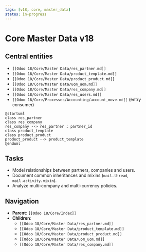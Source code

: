 ```yaml
---
tags: [v18, core, master_data]
status: in-progress
---
```

# Core Master Data v18

## Central entities
- `[[Odoo 18/Core/Master Data/res_partner.md]]`
- `[[Odoo 18/Core/Master Data/product_template.md]]`
- `[[Odoo 18/Core/Master Data/product_product.md]]`
- `[[Odoo 18/Core/Master Data/uom_uom.md]]`
- `[[Odoo 18/Core/Master Data/res_company.md]]`
- `[[Odoo 18/Core/Master Data/res_users.md]]`
- `[[Odoo 18/Core/Processes/Accounting/account_move.md]]` (entry consumer)

```plantuml
@startuml
class res_partner
class res_company
res_company --> res_partner : partner_id
class product_template
class product_product
product_product --> product_template
@enduml
```

## Tasks
- Model relationships between partners, companies and users.
- Document common inheritances and mixins (`mail.thread`, `mail.activity.mixin`).
- Analyze multi-company and multi-currency policies.

## Navigation
- **Parent**: `[[Odoo 18/Core/Index]]`
- **Children**:
  - `[[Odoo 18/Core/Master Data/res_partner.md]]`
  - `[[Odoo 18/Core/Master Data/product_template.md]]`
  - `[[Odoo 18/Core/Master Data/product_product.md]]`
  - `[[Odoo 18/Core/Master Data/uom_uom.md]]`
  - `[[Odoo 18/Core/Master Data/res_company.md]]`





